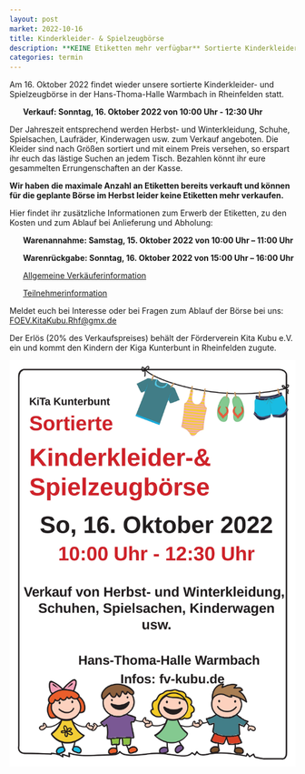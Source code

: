 ```yaml
---
layout: post
market: 2022-10-16
title: Kinderkleider- & Spielzeugbörse
description: **KEINE Etiketten mehr verfügbar** Sortierte Kinderkleider- & Spielzeugbörse in der Hans-Thoma-Halle Warmbach in Rheinfelden am 16. Oktober 2022
categories: termin
---
```


Am 16. Oktober 2022 findet wieder unsere sortierte Kinderkleider- und Spielzeugbörse in der Hans-Thoma-Halle Warmbach in Rheinfelden statt.

&nbsp;&nbsp;&nbsp;&nbsp;&nbsp;&nbsp;**Verkauf: Sonntag, 16. Oktober 2022 von 10:00 Uhr - 12:30 Uhr**

Der Jahreszeit entsprechend werden Herbst- und Winterkleidung, Schuhe, Spielsachen, Laufräder, Kinderwagen usw. zum Verkauf angeboten.
Die Kleider sind nach Größen sortiert und mit einem Preis versehen, so erspart ihr euch das lästige Suchen an jedem Tisch. 
Bezahlen könnt ihr eure gesammelten Errungenschaften an der Kasse.


**Wir haben die maximale Anzahl an Etiketten bereits verkauft und können für die geplante Börse im Herbst leider keine Etiketten mehr verkaufen.**


Hier findet ihr zusätzliche Informationen zum Erwerb der Etiketten, zu den Kosten und zum Ablauf bei Anlieferung und Abholung:


  &nbsp;&nbsp;&nbsp;&nbsp;&nbsp;&nbsp;**Warenannahme: 	Samstag, 15. Oktober 2022 von 10:00 Uhr – 11:00 Uhr**
  
  &nbsp;&nbsp;&nbsp;&nbsp;&nbsp;&nbsp;**Warenrückgabe: 	Sonntag, 16. Oktober 2022 von 15:00 Uhr – 16:00 Uhr**
  
  &nbsp;&nbsp;&nbsp;&nbsp;&nbsp;&nbsp;[Allgemeine Verkäuferinformation](/docs/202210_Allgemeine_Verkäuferinfo.pdf)
  
  &nbsp;&nbsp;&nbsp;&nbsp;&nbsp;&nbsp;[Teilnehmerinformation](/docs/202210_Allgemeine_Teilnehmerinfo.pdf)
  
Meldet euch bei Interesse oder bei Fragen zum Ablauf der Börse bei uns: <FOEV.KitaKubu.Rhf@gmx.de>

Der Erlös (20% des Verkaufspreises) behält der Förderverein Kita Kubu e.V. ein und kommt den Kindern der Kiga Kunterbunt in Rheinfelden zugute.

![Sortierte Kleidung](/images/202210_Plakat.jpg)
